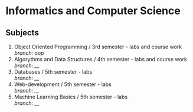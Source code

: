 # Informatics and Computer Science

## Subjects

1. Object Oriented Programming / 3rd semester - labs and course work<br>
   *branch: oop*
2. Algorythms and Data Structures / 4th semester - labs and course work<br>
   *branch: __*
3. Databases / 5th semester - labs<br>
   *branch: __*
4. Web-development / 5th semester - labs<br>
   *branch: __*
5. Machine Learning Basics / 5th semester - labs<br>
    *branch: __*
